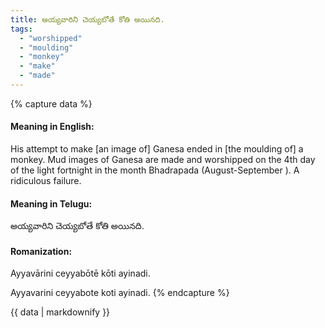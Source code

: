 ```yaml
---
title: అయ్యవారిని చెయ్యబోతే కోతి అయినది.
tags:
  - "worshipped"
  - "moulding"
  - "monkey"
  - "make"
  - "made"
---
```


{% capture data %}
#### Meaning in English:
His attempt to make [an image of] Ganesa ended in [the moulding of] a monkey.
Mud images of Ganesa are made and worshipped on the 4th day of the light fortnight in the month Bhadrapada (August-September ).
A ridiculous failure.

#### Meaning in Telugu:
అయ్యవారిని చెయ్యబోతే కోతి అయినది.

#### Romanization:
Ayyavārini ceyyabōtē kōti ayinadi.

Ayyavarini ceyyabote koti ayinadi.
{% endcapture %}

{{ data | markdownify }}

